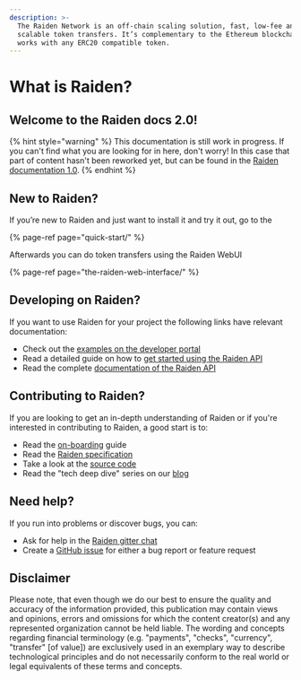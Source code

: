 ```yaml
---
description: >-
  The Raiden Network is an off-chain scaling solution, fast, low-fee and
  scalable token transfers. It’s complementary to the Ethereum blockchain and
  works with any ERC20 compatible token.
---
```


# What is Raiden?

## Welcome to the Raiden docs 2.0!

{% hint style="warning" %}
This documentation is still work in progress. If you can't find what you are looking for in here, don't worry! In this case that part of content hasn't been reworked yet, but can be found in the [Raiden documentation 1.0](https://raiden-network.readthedocs.io/en/stable/index.html).
{% endhint %}

## New to Raiden?

If you’re new to Raiden and just want to install it and try it out, go to the

{% page-ref page="quick-start/" %}

Afterwards you can do token transfers using the Raiden WebUI

{% page-ref page="the-raiden-web-interface/" %}

## Developing on Raiden?

If you want to use Raiden for your project the following links have relevant documentation:

* Check out the [examples on the developer portal](https://developer.raiden.network/#Examples)
* Read a detailed guide on how to [get started using the Raiden API](https://raiden-network.readthedocs.io/en/stable/api_walkthrough.html)
* Read the complete [documentation of the Raiden API](https://raiden-network.readthedocs.io/en/stable/rest_api.html)

## Contributing to Raiden?

If you are looking to get an in-depth understanding of Raiden or if you're interested in contributing to Raiden, a good start is to:

* Read the [on-boarding](https://raiden-network.readthedocs.io/en/stable/onboarding.html) guide
* Read the [Raiden specification](https://raiden-network-specification.readthedocs.io/en/latest/index.html)
* Take a look at the [source code](https://github.com/raiden-network/raiden)
* Read the "tech deep dive" series on our [blog](https://medium.com/raiden-network)

## Need help?

If you run into problems or discover bugs, you can:

* Ask for help in the [Raiden gitter chat](https://gitter.im/raiden-network/raiden)
* Create a [GitHub issue](https://github.com/raiden-network/raiden/issues/new/choose) for either a bug report or feature request

## Disclaimer

Please note, that even though we do our best to ensure the quality and accuracy of the information provided, this publication may contain views and opinions, errors and omissions for which the content creator\(s\) and any represented organization cannot be held liable. The wording and concepts regarding financial terminology \(e.g. "payments", "checks", "currency", "transfer" \[of value\]\) are exclusively used in an exemplary way to describe technological principles and do not necessarily conform to the real world or legal equivalents of these terms and concepts.

